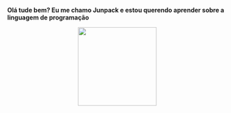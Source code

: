 **Olá tude bem? Eu me chamo Junpack e estou querendo aprender sobre a linguagem de programação**
<div align="center">
  <a href="https://github.com/Juntpack">
  <img height="180em" src="https://github-readme-stats.vercel.app/api?username=Juntpack&show_icons=true&theme=dracula&include_all_commits=true&count_private=true"/>
</div>
 
   ##
 
<div> 
 

 
</div>

 
